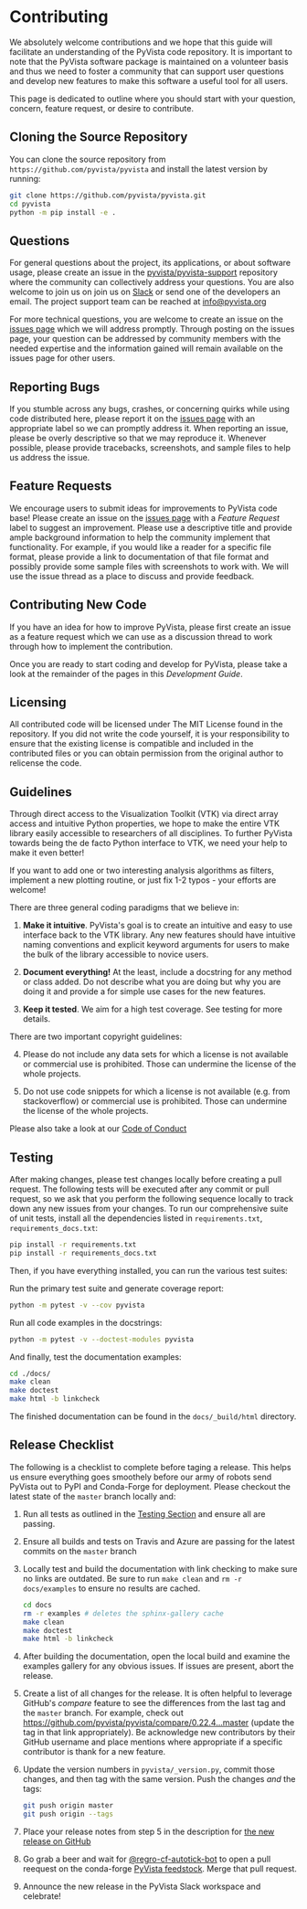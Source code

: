 # Contributing

We absolutely welcome contributions and we hope that this guide will facilitate
an understanding of the PyVista code repository. It is important to note that
the  PyVista software package is maintained on a volunteer basis and thus we
need to foster a community that can support user questions and develop new
features to make this software a useful tool for all users.

This page is dedicated to outline where you should start with your question,
concern, feature request, or desire to contribute.


## Cloning the Source Repository

You can clone the source repository from `https://github.com/pyvista/pyvista`
and install the latest version by running:

```bash
git clone https://github.com/pyvista/pyvista.git
cd pyvista
python -m pip install -e .
```


## Questions

For general questions about the project, its applications, or about software
usage, please create an issue in the [pyvista/pyvista-support](https://github.com/pyvista/pyvista-support)
repository where the community can collectively address your questions.
You are also welcome to join us on join us on [Slack](http://slack.pyvista.org)
or send one of the developers an email.
The project support team can be reached at [info@pyvista.org](mailto:info@pyvista.org)


For more technical questions, you are welcome to create an issue on the
[issues page](https://github.com/pyvista/pyvista/issues) which we will address promptly.
Through posting on the issues page, your question can be addressed by community
members with the needed expertise and the information gained will remain
available on the issues page for other users.


## Reporting Bugs

If you stumble across any bugs, crashes, or concerning quirks while using code
distributed here, please report it on the [issues page](https://github.com/pyvista/pyvista/issues)
with an appropriate label so we can promptly address it.
When reporting an issue, please be overly descriptive so that we may reproduce
it. Whenever possible, please provide tracebacks, screenshots, and sample files
to help us address the issue.

## Feature Requests

We encourage users to submit ideas for improvements to PyVista code base!
Please create an issue on the [issues page](https://github.com/pyvista/pyvista/issues)
with a *Feature Request* label to suggest an improvement.
Please use a descriptive title and provide ample background information to help
the community implement that functionality. For example, if you would like a
reader for a specific file format, please provide a link to documentation of
that file format and possibly provide some sample files with screenshots to work
with. We will use the issue thread as a place to discuss and provide feedback.

## Contributing New Code

If you have an idea for how to improve PyVista, please first create an issue as
a feature request which we can use as a discussion thread to work through how to
implement the contribution.

Once you are ready to start coding and develop for PyVista, please take a look
at the remainder of the pages in this *Development Guide*.

## Licensing

All contributed code will be licensed under The MIT License found in the
repository. If you did not write the code yourself, it is your responsibility
to ensure that the existing license is compatible and included in the
contributed files or you can obtain permission from the original author to
relicense the code.


## Guidelines

Through direct access to the Visualization Toolkit (VTK) via direct array
access and intuitive Python properties, we hope to make the entire VTK library
easily accessible to researchers of all disciplines. To further PyVista towards
being the de facto Python interface to VTK, we need your help to make it even
better!

If you want to add one or two interesting analysis algorithms as filters,
implement a new plotting routine, or just fix 1-2 typos - your efforts are
welcome!


There are three general coding paradigms that we believe in:

1. **Make it intuitive**. PyVista's goal is to create an intuitive and easy
   to use interface back to the VTK library. Any new features should have
   intuitive naming conventions and explicit keyword arguments for users to
   make the bulk of the library accessible to novice users.

2. **Document everything!** At the least, include a docstring for any method
   or class added. Do not describe what you are doing but why you are doing
   it and provide a for simple use cases for the new features.

3. **Keep it tested**. We aim for a high test coverage. See
   testing for more details.



There are two important copyright guidelines:

4. Please do not include any data sets for which a license is not available
   or commercial use is prohibited. Those can undermine the license of
   the whole projects.

5. Do not use code snippets for which a license is not available (e.g. from
   stackoverflow) or commercial use is prohibited. Those can undermine
   the license of the whole projects.

Please also take a look at our [Code of Conduct](https://github.com/pyvista/pyvista/blob/master/CODE_OF_CONDUCT.md)

## Testing

After making changes, please test changes locally before creating a pull
request. The following tests will be executed after any commit or pull request,
so we ask that you perform the following sequence locally to track down any new
issues from your changes.
To run our comprehensive suite of unit tests, install all the dependencies
listed in ``requirements.txt``, ``requirements_docs.txt``:


```bash
pip install -r requirements.txt
pip install -r requirements_docs.txt
```

Then, if you have everything installed, you can run the various test suites:


Run the primary test suite and generate coverage report:

```bash
python -m pytest -v --cov pyvista
```

Run all code examples in the docstrings:

```bash
python -m pytest -v --doctest-modules pyvista
```


And finally, test the documentation examples:

```bash
cd ./docs/
make clean
make doctest
make html -b linkcheck
```

The finished documentation can be found in the `docs/_build/html` directory.


## Release Checklist

The following is a checklist to complete before taging a release.
This helps us ensure everything goes smoothely before our army of robots send
PyVista out to PyPI and Conda-Forge for deployment. Please checkout the
latest state of the `master` branch locally and:

1. Run all tests as outlined in the [Testing Section](#testing) and ensure
all are passing.

2. Ensure all builds and tests on Travis and Azure are passing for the
latest commits on the `master` branch

3. Locally test and build the documentation with link checking to make sure
no links are outdated. Be sure to run `make clean` and `rm -r docs/examples` to
ensure no results are cached.
    ```bash
    cd docs
    rm -r examples # deletes the sphinx-gallery cache
    make clean
    make doctest
    make html -b linkcheck
    ```

4. After building the documentation, open the local build and examine the
examples gallery for any obvious issues. If issues are present, abort the
release.

5. Create a list of all changes for the release. It is often helpful to
leverage GitHub's *compare* feature to see the differences from the last tag
and the `master` branch. For example, check out
https://github.com/pyvista/pyvista/compare/0.22.4...master (update the tag in
that link appropriately). Be acknowledge new contributors by their GitHub
username and place mentions where appropriate if a specific contributor is
thank for a new feature.

6. Update the version numbers in `pyvista/_version.py`, commit those
changes, and then tag with the same version. Push the changes *and* the tags:
    ```bash
    git push origin master
    git push origin --tags
    ```

7. Place your release notes from step 5 in the description for
[the new release on GitHub](https://github.com/pyvista/pyvista/releases)

8. Go grab a beer and wait for
[@regro-cf-autotick-bot](https://github.com/regro-cf-autotick-bot) to open a
pull reequest on the conda-forge
[PyVista feedstock](https://github.com/conda-forge/pyvista-feedstock).
Merge that pull request.

9. Announce the new release in the PyVista Slack workspace and celebrate!
